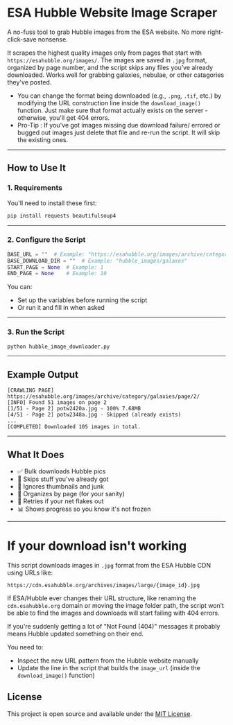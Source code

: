 
# ESA Hubble Website Image Scraper

A no-fuss tool to grab Hubble images from the ESA website. No more right-click-save nonsense.

It scrapes the highest quality images only from pages that start with `https://esahubble.org/images/`. The images are saved in `.jpg` format, organized by page number, and the script skips any files you’ve already downloaded.
Works well for grabbing galaxies, nebulae, or other catagories they've posted.

- You can change the format being downloaded (e.g., `.png`, `.tif`, etc.) by modifying the URL construction line inside the `download_image()` function. Just make sure that format actually exists on the server - otherwise, you'll get 404 errors.
- Pro-Tip : If you've got images missing due download failure/ errored or bugged out images just delete that file and re-run the script. It will skip the existing ones.
  
---

## How to Use It

### 1. Requirements

You'll need to install these first:

```bash
pip install requests beautifulsoup4
```

---

### 2. Configure the Script

```python
BASE_URL = ""  # Example: "https://esahubble.org/images/archive/category/galaxies/page/"
BASE_DOWNLOAD_DIR = ""  # Example: "hubble_images/galaxes"
START_PAGE = None  # Example: 1
END_PAGE = None    # Example: 10 
```

You can:

- Set up the variables before running the script 
- Or run it and fill in when asked

---

### 3. Run the Script

```bash
python hubble_image_downloader.py
```

---

## Example Output

```text
[CRAWLING PAGE] https://esahubble.org/images/archive/category/galaxies/page/2/
[INFO] Found 51 images on page 2
[1/51 - Page 2] potw2420a.jpg - 100% 7.68MB
[4/51 - Page 2] potw2348a.jpg - Skipped (already exists)
...
[COMPLETED] Downloaded 105 images in total.
```

---

## What It Does

- ✅ Bulk downloads Hubble pics  
- 🔁 Skips stuff you've already got  
- 🚫 Ignores thumbnails and junk  
- 📂 Organizes by page (for your sanity)  
- 📶 Retries if your net flakes out  
- 📊 Shows progress so you know it's not frozen  

---

# If your download isn't working

This script downloads images in `.jpg` format from the ESA Hubble CDN using URLs like:

```
https://cdn.esahubble.org/archives/images/large/{image_id}.jpg
```

If ESA/Hubble ever changes their URL structure, like renaming the `cdn.esahubble.org` domain or moving the image folder path, the script won’t be able to find the images and downloads will start failing with 404 errors.

If you're suddenly getting a lot of "Not Found (404)" messages it probably means Hubble updated something on their end.

You need to:

- Inspect the new URL pattern from the Hubble website manually  
- Update the line in the script that builds the `image_url` (inside the `download_image()` function)

## License

This project is open source and available under the [MIT License](https://opensource.org/licenses/MIT).
